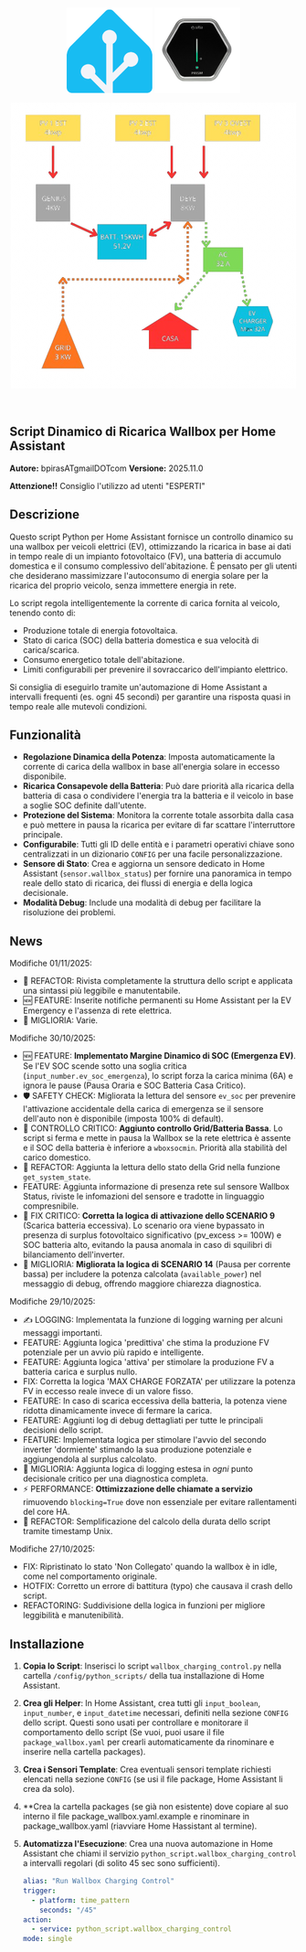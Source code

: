 <p align="center">
  <img src="./image/home-assistant-logo.png" alt="Home Assistant Logo" width="150">
  <img src="./image/silla.png" alt="Wallbox Image Logo" width="150">
</p>
<p align="center">
  <img src="./image/solar.png" alt="Impianto Solare" width="500">
</p>
<br>


## Script Dinamico di Ricarica Wallbox per Home Assistant


**Autore:** bpirasATgmailDOTcom
**Versione:** 2025.11.0

**Attenzione!!** Consiglio l'utilizzo ad utenti "ESPERTI"

## Descrizione

Questo script Python per Home Assistant fornisce un controllo dinamico su una wallbox per veicoli elettrici (EV), ottimizzando la ricarica in base ai dati in tempo reale di un impianto fotovoltaico (FV), una batteria di accumulo domestica e il consumo complessivo dell'abitazione. È pensato per gli utenti che desiderano massimizzare l'autoconsumo di energia solare per la ricarica del proprio veicolo, senza immettere energia in rete.

Lo script regola intelligentemente la corrente di carica fornita al veicolo, tenendo conto di:
- Produzione totale di energia fotovoltaica.
- Stato di carica (SOC) della batteria domestica e sua velocità di carica/scarica.
- Consumo energetico totale dell'abitazione.
- Limiti configurabili per prevenire il sovraccarico dell'impianto elettrico.

Si consiglia di eseguirlo tramite un'automazione di Home Assistant a intervalli frequenti (es. ogni 45 secondi) per garantire una risposta quasi in tempo reale alle mutevoli condizioni.

## Funzionalità
- **Regolazione Dinamica della Potenza**: Imposta automaticamente la corrente di carica della wallbox in base all'energia solare in eccesso disponibile.
- **Ricarica Consapevole della Batteria**: Può dare priorità alla ricarica della batteria di casa o condividere l'energia tra la batteria e il veicolo in base a soglie SOC definite dall'utente.
- **Protezione del Sistema**: Monitora la corrente totale assorbita dalla casa e può mettere in pausa la ricarica per evitare di far scattare l'interruttore principale.
- **Configurabile**: Tutti gli ID delle entità e i parametri operativi chiave sono centralizzati in un dizionario `CONFIG` per una facile personalizzazione.
- **Sensore di Stato**: Crea e aggiorna un sensore dedicato in Home Assistant (`sensor.wallbox_status`) per fornire una panoramica in tempo reale dello stato di ricarica, dei flussi di energia e della logica decisionale.
- **Modalità Debug**: Include una modalità di debug per facilitare la risoluzione dei problemi.

## News
Modifiche 01/11/2025:
- 🧹 REFACTOR: Rivista completamente la struttura dello script e applicata una sintassi più leggibile e manutentabile.
- 🆕 FEATURE: Inserite notifiche permanenti su Home Assistant per la EV Emergency e l'assenza di rete elettrica.
- 🚀 MIGLIORIA: Varie.

Modifiche 30/10/2025:
- 🆕 FEATURE: **Implementato Margine Dinamico di SOC (Emergenza EV)**. 
  Se l'EV SOC scende sotto una soglia critica (`input_number.ev_soc_emergenza`), 
  lo script forza la carica minima (6A) e ignora le pause (Pausa Oraria e SOC Batteria Casa Critico).
- 🛡️ SAFETY CHECK: Migliorata la lettura del sensore `ev_soc` per prevenire l'attivazione 
  accidentale della carica di emergenza se il sensore dell'auto non è disponibile (imposta 100% di default).
- 🚨 CONTROLLO CRITICO: **Aggiunto controllo Grid/Batteria Bassa**. Lo script si ferma e mette in pausa la Wallbox se la rete elettrica è assente e il SOC della batteria è inferiore a `wboxsocmin`. Priorità alla stabilità del carico domestico.
- 🧹 REFACTOR: Aggiunta la lettura dello stato della Grid nella funzione `get_system_state`.
- FEATURE: Aggiunta informazione di presenza rete sul sensore Wallbox Status, riviste le infomazioni del sensore e tradotte in linguaggio compresnibile.
- 🐞 FIX CRITICO: **Corretta la logica di attivazione dello SCENARIO 9** (Scarica batteria eccessiva). Lo scenario ora viene bypassato in presenza di surplus fotovoltaico significativo (pv_excess >= 100W) e SOC batteria alto, evitando la pausa anomala in caso di squilibri di bilanciamento dell'inverter.
- 🚀 MIGLIORIA: **Migliorata la logica di SCENARIO 14** (Pausa per corrente bassa) per includere la potenza calcolata (`available_power`) nel messaggio di debug, offrendo maggiore chiarezza diagnostica.

Modifiche 29/10/2025:

- ✍️ LOGGING: Implementata la funzione di logging warning per alcuni messaggi importanti.
- FEATURE: Aggiunta logica 'predittiva' che stima la produzione FV potenziale per un avvio più rapido e intelligente.
- FEATURE: Aggiunta logica 'attiva' per stimolare la produzione FV a batteria carica e surplus nullo.
- FIX: Corretta la logica 'MAX CHARGE FORZATA' per utilizzare la potenza FV in eccesso reale invece di un valore fisso.
- FEATURE: In caso di scarica eccessiva della batteria, la potenza viene ridotta dinamicamente invece di fermare la carica.
- FEATURE: Aggiunti log di debug dettagliati per tutte le principali decisioni dello script.
- FEATURE: Implementata logica per stimolare l'avvio del secondo inverter 'dormiente' stimando la sua produzione potenziale e aggiungendola al surplus calcolato.
- 🚀 MIGLIORIA: Aggiunta logica di logging estesa in *ogni* punto decisionale critico per una diagnostica completa.
- ⚡ PERFORMANCE: **Ottimizzazione delle chiamate a servizio** rimuovendo `blocking=True` dove non essenziale per evitare rallentamenti del core HA.
- 🧹 REFACTOR: Semplificazione del calcolo della durata dello script tramite timestamp Unix.

Modifiche 27/10/2025:

- FIX: Ripristinato lo stato 'Non Collegato' quando la wallbox è in idle, come nel comportamento originale.
- HOTFIX: Corretto un errore di battitura (typo) che causava il crash dello script.
- REFACTORING: Suddivisione della logica in funzioni per migliore leggibilità e manutenibilità.


## Installazione

1.  **Copia lo Script**: Inserisci lo script `wallbox_charging_control.py` nella cartella `/config/python_scripts/` della tua installazione di Home Assistant.
2.  **Crea gli Helper**: In Home Assistant, crea tutti gli `input_boolean`, `input_number`, e `input_datetime` necessari, definiti nella sezione `CONFIG` dello script. Questi sono usati per controllare e monitorare il comportamento dello script (Se vuoi, puoi usare il file `package_wallbox.yaml` per crearli automaticamente da rinominare e inserire nella cartella packages).
3.  **Crea i Sensori Template**: Crea eventuali sensori template richiesti elencati nella sezione `CONFIG` (se usi il file package, Home Assistant li crea da solo).
4.  **Crea la cartella packages (se già non esistente) dove copiare al suo interno il file package_wallbox.yaml.example e rinominare in  package_wallbox.yaml (riavviare Home Hassistant al termine).
5.  **Automatizza l'Esecuzione**: Crea una nuova automazione in Home Assistant che chiami il servizio `python_script.wallbox_charging_control` a intervalli regolari (di solito 45 sec sono sufficienti).

    ```yaml
    alias: "Run Wallbox Charging Control"
    trigger:
      - platform: time_pattern
        seconds: "/45"
    action:
      - service: python_script.wallbox_charging_control
    mode: single
    ```
